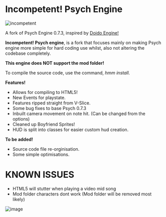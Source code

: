 # **Incompetent! Psych Engine**
![incompetent](https://github.com/user-attachments/assets/9621e3c9-2c7f-4150-90cc-d6fce8b2f030)

A fork of Psych Engine 0.7.3, inspired by [Doido Engine!](https://github.com/DoidoTeam/FNF-Doido-Engine)

**Incompetent! Psych engine**, is a fork that focuses mainly on making Psych engine more simple for hard coding use whilst, also not altering the codebase completely. 

**This engine does NOT support the mod folder!**

To compile the source code, use the command, *hmm install*.

**Features!**

- Allows for compiling to HTML5!
- New Events for playstate.
- Features ripped straight from V-Slice.
- Some bug fixes to base Psych 0.7.3
- Inbuilt camera movement on note hit. (Can be changed from the options)
- Cleaned up Boyfriend Sprites!
- HUD is split into classes for easier custom hud creation.
  
**To be added!**

- Source code file re-orginisation.
- Some simple optimisations.

# **KNOWN ISSUES**
- HTML5 will stutter when playing a video mid song
- Mod folder characters dont work (Mod folder will be removed most likely)

![image](https://github.com/user-attachments/assets/f5c50563-6368-4746-8a68-74eebdbbb8a0)
